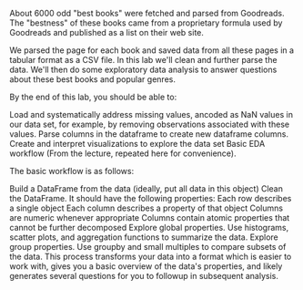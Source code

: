 About 6000 odd "best books" were fetched and parsed from Goodreads. The "bestness" of these books came from a proprietary formula used by Goodreads and published as a list on their web site.

We parsed the page for each book and saved data from all these pages in a tabular format as a CSV file. In this lab we'll clean and further parse the data. We'll then do some exploratory data analysis to answer questions about these best books and popular genres.

By the end of this lab, you should be able to:

Load and systematically address missing values, ancoded as NaN values in our data set, for example, by removing observations associated with these values.
Parse columns in the dataframe to create new dataframe columns.
Create and interpret visualizations to explore the data set
Basic EDA workflow
(From the lecture, repeated here for convenience).

The basic workflow is as follows:

Build a DataFrame from the data (ideally, put all data in this object)
Clean the DataFrame. It should have the following properties:
Each row describes a single object
Each column describes a property of that object
Columns are numeric whenever appropriate
Columns contain atomic properties that cannot be further decomposed
Explore global properties. Use histograms, scatter plots, and aggregation functions to summarize the data.
Explore group properties. Use groupby and small multiples to compare subsets of the data.
This process transforms your data into a format which is easier to work with, gives you a basic overview of the data's properties, and likely generates several questions for you to followup in subsequent analysis.
